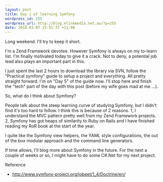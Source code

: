 ```yaml
--- 
layout: post
title: Day 1 of learning Symfony
wordpress_id: 255
wordpress_url: http://blog.elinkmedia.net.au/?p=255
date: 2010-03-07 15:51:37 +11:00
---
```

Long weekend. I'll try to keep it short.

I'm a Zend Framework devotee. However Symfony is always on my to-learn list. I'm finally motivated today to give it a crack. Not to deny, a potential job lead also plays an important part in this.

I just spent the last 2 hours to download the library via SVN, follow the "Practical symfony" guide to setup a project and everything. All pretty straight forward. I'm on "Day 5" of the guide now. I'll stop here and finish the "tech" part of the day with this post (before my wife goes mad at me ...).

So, what do I think about Symfony?

People talk about the steep learning curve of studying Symfony, but I didn't find it's too hard to follow. I think this is because of 2 reasons. 1, I understand the MVC pattern pretty well from my Zend Framework projects. 2, Symfony has got heaps of similarity to Ruby on Rails and I have finished reading my RoR book at the start of the year.

I quite like the Symfony view helpers, the YAML style configurations, the out of the box modular approach and the command line generators.

If time allows, I'll blog more about Symfony in the future. For the next a couple of weeks or so, I might have to do some C#.Net for my next project.

Reference
<ul>
	<li><a href="http://www.symfony-project.org/jobeet/1_4/Doctrine/en/" target="_blank">http://www.symfony-project.org/jobeet/1_4/Doctrine/en/</a></li>
</ul>
